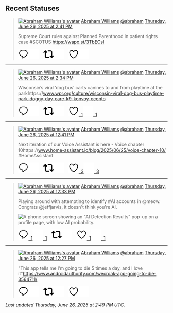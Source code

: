 ## Recent Statuses

> <a href="https://indieweb.social/@abraham"><img alt="Abraham Williams's avatar" src="https://cdn.masto.host/indiewebsocial/accounts/avatars/109/292/540/382/343/163/original/d00f2e03ce9c85b1.jpg" height="24" width="24" ></a> [Abraham Williams](https://indieweb.social/@abraham) [@abraham](https://indieweb.social/@abraham) [Thursday, June 26, 2025 at 2:41 PM](https://indieweb.social/@abraham/114750185556864850)
>
> Supreme Court rules against Planned Parenthood in patient rights case #SCOTUS https://wapo.st/3TbECsI
>
> [![Reply](./images/reply_light.svg#gh-light-mode-only "Reply")](https://indieweb.social/@abraham/114750185556864850#gh-light-mode-only)[![Reply](./images/reply.svg#gh-dark-mode-only "Reply")](https://indieweb.social/@abraham/114750185556864850#gh-dark-mode-only)&emsp;[![Boost](./images/retweet_light.svg#gh-light-mode-only "Boost")](https://indieweb.social/@abraham/114750185556864850#gh-light-mode-only)[![Boost](./images/retweet.svg#gh-dark-mode-only "Boost")](https://indieweb.social/@abraham/114750185556864850#gh-dark-mode-only)&emsp;[![Favorite](./images/like_light.svg#gh-light-mode-only "Favorite")](https://indieweb.social/@abraham/114750185556864850#gh-light-mode-only)[![Favorite](./images/like.svg#gh-dark-mode-only "Favorite")](https://indieweb.social/@abraham/114750185556864850#gh-dark-mode-only)


---

> <a href="https://indieweb.social/@abraham"><img alt="Abraham Williams's avatar" src="https://cdn.masto.host/indiewebsocial/accounts/avatars/109/292/540/382/343/163/original/d00f2e03ce9c85b1.jpg" height="24" width="24" ></a> [Abraham Williams](https://indieweb.social/@abraham) [@abraham](https://indieweb.social/@abraham) [Thursday, June 26, 2025 at 2:34 PM](https://indieweb.social/@abraham/114750160344446190)
>
> Wisconsin’s viral ‘dog bus’ carts canines to and from playtime at the parkhttps://www.wpr.org/culture/wisconsin-viral-dog-bus-playtime-park-doggy-day-care-k9-konvoy-oconto
>
> [![Reply](./images/reply_light.svg#gh-light-mode-only "Reply")](https://indieweb.social/@abraham/114750160344446190#gh-light-mode-only)[![Reply](./images/reply.svg#gh-dark-mode-only "Reply")](https://indieweb.social/@abraham/114750160344446190#gh-dark-mode-only)&emsp;[![Boost](./images/retweet_light.svg#gh-light-mode-only "Boost")](https://indieweb.social/@abraham/114750160344446190#gh-light-mode-only)[![Boost](./images/retweet.svg#gh-dark-mode-only "Boost")](https://indieweb.social/@abraham/114750160344446190#gh-dark-mode-only)&emsp;[![Favorite](./images/like_light.svg#gh-light-mode-only "Favorite")&ensp;1](https://indieweb.social/@abraham/114750160344446190#gh-light-mode-only)[![Favorite](./images/like.svg#gh-dark-mode-only "Favorite")&ensp;1](https://indieweb.social/@abraham/114750160344446190#gh-dark-mode-only)


---

> <a href="https://indieweb.social/@abraham"><img alt="Abraham Williams's avatar" src="https://cdn.masto.host/indiewebsocial/accounts/avatars/109/292/540/382/343/163/original/d00f2e03ce9c85b1.jpg" height="24" width="24" ></a> [Abraham Williams](https://indieweb.social/@abraham) [@abraham](https://indieweb.social/@abraham) [Thursday, June 26, 2025 at 12:41 PM](https://indieweb.social/@abraham/114749714545887052)
>
> Next iteration of our Voice Assistant is here - Voice chapter 10https://www.home-assistant.io/blog/2025/06/25/voice-chapter-10/ #HomeAssistant
>
> [![Reply](./images/reply_light.svg#gh-light-mode-only "Reply")](https://indieweb.social/@abraham/114749714545887052#gh-light-mode-only)[![Reply](./images/reply.svg#gh-dark-mode-only "Reply")](https://indieweb.social/@abraham/114749714545887052#gh-dark-mode-only)&emsp;[![Boost](./images/retweet_light.svg#gh-light-mode-only "Boost")](https://indieweb.social/@abraham/114749714545887052#gh-light-mode-only)[![Boost](./images/retweet.svg#gh-dark-mode-only "Boost")](https://indieweb.social/@abraham/114749714545887052#gh-dark-mode-only)&emsp;[![Favorite](./images/like_light.svg#gh-light-mode-only "Favorite")&ensp;3](https://indieweb.social/@abraham/114749714545887052#gh-light-mode-only)[![Favorite](./images/like.svg#gh-dark-mode-only "Favorite")&ensp;3](https://indieweb.social/@abraham/114749714545887052#gh-dark-mode-only)


---

> <a href="https://indieweb.social/@abraham"><img alt="Abraham Williams's avatar" src="https://cdn.masto.host/indiewebsocial/accounts/avatars/109/292/540/382/343/163/original/d00f2e03ce9c85b1.jpg" height="24" width="24" ></a> [Abraham Williams](https://indieweb.social/@abraham) [@abraham](https://indieweb.social/@abraham) [Thursday, June 26, 2025 at 12:33 PM](https://indieweb.social/@abraham/114749681627522282)
>
> Playing around with attempting to identify #AI accounts in @meow. Congrats @jeffjarvis, it doesn&#39;t think you&#39;re AI.
>
> ![A phone screen showing an "AI Detection Results" pop-up on a profile page, with low AI probability.](https://cdn.masto.host/indiewebsocial/media_attachments/files/114/749/673/474/246/585/original/f26e20fbdc076705.jpeg)
>
> [![Reply](./images/reply_light.svg#gh-light-mode-only "Reply")&ensp;1](https://indieweb.social/@abraham/114749681627522282#gh-light-mode-only)[![Reply](./images/reply.svg#gh-dark-mode-only "Reply")&ensp;1](https://indieweb.social/@abraham/114749681627522282#gh-dark-mode-only)&emsp;[![Boost](./images/retweet_light.svg#gh-light-mode-only "Boost")](https://indieweb.social/@abraham/114749681627522282#gh-light-mode-only)[![Boost](./images/retweet.svg#gh-dark-mode-only "Boost")](https://indieweb.social/@abraham/114749681627522282#gh-dark-mode-only)&emsp;[![Favorite](./images/like_light.svg#gh-light-mode-only "Favorite")&ensp;1](https://indieweb.social/@abraham/114749681627522282#gh-light-mode-only)[![Favorite](./images/like.svg#gh-dark-mode-only "Favorite")&ensp;1](https://indieweb.social/@abraham/114749681627522282#gh-dark-mode-only)


---

> <a href="https://indieweb.social/@abraham"><img alt="Abraham Williams's avatar" src="https://cdn.masto.host/indiewebsocial/accounts/avatars/109/292/540/382/343/163/original/d00f2e03ce9c85b1.jpg" height="24" width="24" ></a> [Abraham Williams](https://indieweb.social/@abraham) [@abraham](https://indieweb.social/@abraham) [Thursday, June 26, 2025 at 12:27 PM](https://indieweb.social/@abraham/114749659030509484)
>
> &quot;This app tells me I’m going to die 5 times a day, and I love it&quot;https://www.androidauthority.com/wecroak-app-going-to-die-3564711/
>
> [![Reply](./images/reply_light.svg#gh-light-mode-only "Reply")](https://indieweb.social/@abraham/114749659030509484#gh-light-mode-only)[![Reply](./images/reply.svg#gh-dark-mode-only "Reply")](https://indieweb.social/@abraham/114749659030509484#gh-dark-mode-only)&emsp;[![Boost](./images/retweet_light.svg#gh-light-mode-only "Boost")](https://indieweb.social/@abraham/114749659030509484#gh-light-mode-only)[![Boost](./images/retweet.svg#gh-dark-mode-only "Boost")](https://indieweb.social/@abraham/114749659030509484#gh-dark-mode-only)&emsp;[![Favorite](./images/like_light.svg#gh-light-mode-only "Favorite")](https://indieweb.social/@abraham/114749659030509484#gh-light-mode-only)[![Favorite](./images/like.svg#gh-dark-mode-only "Favorite")](https://indieweb.social/@abraham/114749659030509484#gh-dark-mode-only)


_Last updated Thursday, June 26, 2025 at 2:49 PM UTC._
